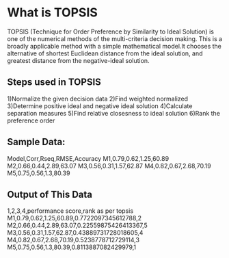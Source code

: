 # What is TOPSIS
TOPSIS (Technique for Order Preference by Similarity to Ideal Solution) is one of the numerical methods of the multi-criteria decision making. This is a broadly applicable method with a simple mathematical model.It chooses the alternative of shortest Euclidean distance from the ideal solution, and greatest distance from the negative-ideal solution.

## Steps used in TOPSIS
1)Normalize the given decision data
2)Find weighted normalized
3)Determine positive ideal and negative ideal solution
4)Calculate separation measures
5)Find relative closesness to ideal solution
6)Rank the preference order

##  Sample Data:
Model,Corr,Rseq,RMSE,Accuracy
M1,0.79,0.62,1.25,60.89
M2,0.66,0.44,2.89,63.07
M3,0.56,0.31,1.57,62.87
M4,0.82,0.67,2.68,70.19
M5,0.75,0.56,1.3,80.39

## Output of This Data
1,2,3,4,performance score,rank as per topsis
M1,0.79,0.62,1.25,60.89,0.7722097345612788,2
M2,0.66,0.44,2.89,63.07,0.22559875426413367,5
M3,0.56,0.31,1.57,62.87,0.43889731728018605,4
M4,0.82,0.67,2.68,70.19,0.5238778712729114,3
M5,0.75,0.56,1.3,80.39,0.8113887082429979,1
